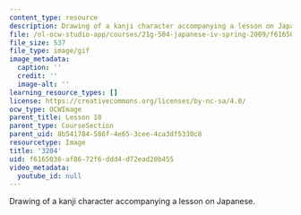 ```yaml
---
content_type: resource
description: Drawing of a kanji character accompanying a lesson on Japanese.
file: /ol-ocw-studio-app/courses/21g-504-japanese-iv-spring-2009/f6165036af8672f6ddd4d72ead20b455_3204.gif
file_size: 537
file_type: image/gif
image_metadata:
  caption: ''
  credit: ''
  image-alt: ''
learning_resource_types: []
license: https://creativecommons.org/licenses/by-nc-sa/4.0/
ocw_type: OCWImage
parent_title: Lesson 18
parent_type: CourseSection
parent_uid: 8b541784-586f-4e65-3cee-4ca3df5330c8
resourcetype: Image
title: '3204'
uid: f6165036-af86-72f6-ddd4-d72ead20b455
video_metadata:
  youtube_id: null
---
```

Drawing of a kanji character accompanying a lesson on Japanese.